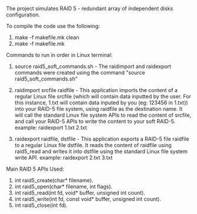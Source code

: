 The project simulates RAID 5 - redundant array of independent disks configuration. 



To compile the code use the following:
  1. make -f makefile.mk clean
  2. make -f makefile.mk
  
Commands to run in order in Linux terminal:

1. source raid5_soft_commands.sh - The raidimport and raidexport commands were created using the command "source raid5_soft_commands.sh"

2. raidimport srcfile raidfile - This application imports the content of a regular Linux file srcfile (which will contain data inputted by the user. For this instance, 1.txt will contain data inputed by you (eg: 123456 in 1.txt)) into your RAID-5 file system, using raidfile as the destination name. It will call the standard Linux file system APIs to read the content of srcfile, and call your RAID-5 APIs to write the content to your soft RAID-5.
example: raidexport 1.txt 2.txt

3. raidexport raidfile, dstfile - This application exports a RAID-5 file raidfile to a regular Linux file dstfile. It reads the content of raidfile using raid5_read and writes it into dstfile using the standard Linux file system write API.
example: raidexport 2.txt 3.txt

Main RAID 5 APIs Used:

1. int raid5_create(char* filename).
2. int raid5_open(char* filename, int flags).
3. int raid5_read(int fd,  void* buffer, unsigned int count).
4. int raid5_write(int fd, const void* buffer, unsigned int count).
5. int raid5_close(int fd).
